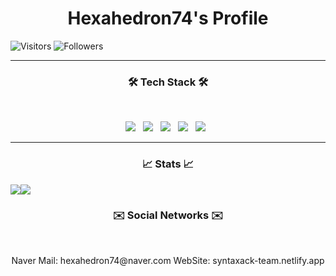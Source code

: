 <h1 align="center"><b>Hexahedron74's Profile</b></h1>

![Visitors](https://hits.seeyoufarm.com/api/count/incr/badge.svg?url=https%3A%2F%2Fgithub.com%2Fhexahedron74%2Fhexahedron74)
![Followers](https://img.shields.io/github/followers/hexahedron74?style=social)
<hr>
<h3 align="center"><b>🛠 Tech Stack 🛠</b></h3>
</br>
<p align="center">
<img src="https://img.shields.io/badge/HTML5-E34F26?style=flat-square&logo=HTML5&logoColor=white&style=plastic"/></a> &nbsp
<img src="https://img.shields.io/badge/CSS3-1572B6?style=flat-square&logo=CSS3&logoColor=white&style=plastic"/></a> &nbsp
<img src="https://img.shields.io/badge/PHP-777BB4?style=flat-square&logo=PHP&logoColor=white&style=plastic"/></a> &nbsp
<img src="https://img.shields.io/badge/Python-3776AB?style=flat-square&logo=Python&logoColor=white&style=plastic"/></a> &nbsp
<img src="https://img.shields.io/badge/CSharp-239120?style=flat-square&logo=C-Sharp&logoColor=white&style=plastic"/></a> &nbsp 
<hr>
<h3 align="center"><b>📈 Stats 📈</b></h3>

<div align="center">
  <div style="display: flex;">
    <img src="https://github-readme-stats.vercel.app/api/top-langs/?username=hexahedron74&layout=compact&show_icons=true&title_color=ffffff&icon_color=34abeb&text_color=daf7dc&bg_color=151515" style="vertical-align: top;" />
    <img src="https://github-readme-stats.vercel.app/api?username=hexahedron74&show_icons=true&title_color=ffffff&icon_color=34abeb&text_color=daf7dc&bg_color=151515" />
  </div>
</div>

<h3 align="center"><b>✉️ Social Networks ✉️</b></h3>
</br>
<p align="center">
Naver Mail: hexahedron74@naver.com
WebSite: syntaxack-team.netlify.app

